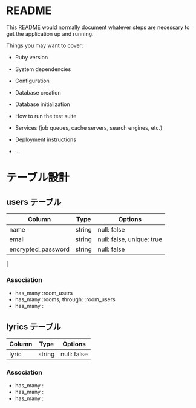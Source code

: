 # README

This README would normally document whatever steps are necessary to get the
application up and running.

Things you may want to cover:

* Ruby version

* System dependencies

* Configuration

* Database creation

* Database initialization

* How to run the test suite

* Services (job queues, cache servers, search engines, etc.)

* Deployment instructions

* ...


# テーブル設計

## users テーブル

| Column             | Type   | Options     |
| ------------------ | ------ | ----------- |
| name               | string | null: false |
| email              | string | null: false, unique: true |
| encrypted_password | string | null: false |
| 

### Association

- has_many :room_users
- has_many :rooms, through: :room_users
- has_many :

## lyrics テーブル

| Column | Type   | Options     |
| ------ | ------ | ----------- |
| lyric   | string | null: false |

### Association

- has_many :
- has_many :
- has_many :

